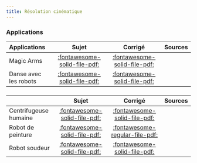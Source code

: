 ```yaml
---
title: Résolution cinématique 
---
```


### Applications 
 
| Applications | Sujet | Corrigé | Sources  | 
| :-------------- | :---: | :-----: | :------: | 
| Magic Arms | [:fontawesome-solid-file-pdf:](http://xpessoles-cpge.fr/pdf/Cy_12_Ch_03_Application_02_MagicArms_Sujet.pdf) | [:fontawesome-solid-file-pdf:](http://xpessoles-cpge.fr/pdf/Cy_12_Ch_03_Application_02_MagicArms_Corrige.pdf) | 
| Danse avec les robots | [:fontawesome-solid-file-pdf:](http://xpessoles-cpge.fr/pdf/Cy_12_Ch_03_Application_03_DanseRobots_Sujet.pdf) | [:fontawesome-solid-file-pdf:](http://xpessoles-cpge.fr/pdf/Cy_12_Ch_03_Application_03_DanseRobots_Corrige.pdf) | 
###  
 
|  | Sujet | Corrigé | Sources  | 
| :-------------- | :---: | :-----: | :------: | 
| Centrifugeuse humaine | [:fontawesome-solid-file-pdf:](http://xpessoles-cpge.fr/pdf/Cy_12_Ch_03_Application_01_Centrifugeuse_Sujet.pdf) | [:fontawesome-solid-file-pdf:](http://xpessoles-cpge.fr/pdf/Cy_12_Ch_03_Application_01_Centrifugeuse_Corrige.pdf) | 
| Robot de peinture | [:fontawesome-solid-file-pdf:](http://xpessoles-cpge.fr/pdf/Cy_12_Ch_03_Application_04_RobotPeinture_Sujet.pdf) | [:fontawesome-regular-file-pdf:](http://xpessoles-cpge.fr/pdf/Cy_12_Ch_03_Application_04_RobotPeinture_Corrige.pdf) | 
| Robot soudeur | [:fontawesome-solid-file-pdf:](http://xpessoles-cpge.fr/pdf/Cy_12_Ch_03_Application_05_RobotSoudeur_Sujet.pdf) | [:fontawesome-solid-file-pdf:](http://xpessoles-cpge.fr/pdf/Cy_12_Ch_03_Application_05_RobotSoudeur_Corrige.pdf) | 

